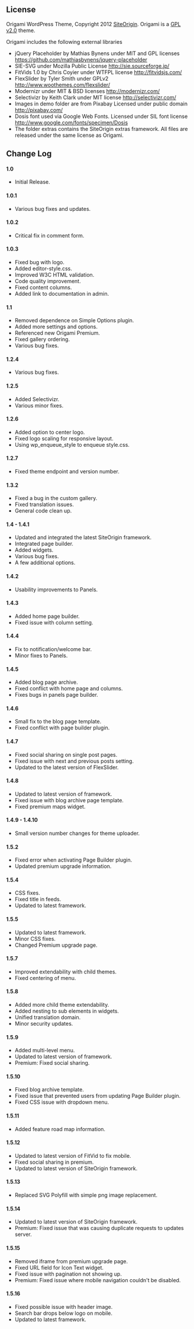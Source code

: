 License
-----------------------------------------------

Origami WordPress Theme, Copyright 2012 [SiteOrigin][so]. Origami is a [GPL v2.0][gpl] theme.

Origami includes the following external libraries

* jQuery Placeholder by Mathias Bynens under MIT and GPL licenses <https://github.com/mathiasbynens/jquery-placeholder>
* SIE-SVG under Mozilla Public License <http://sie.sourceforge.jp/>
* FitVids 1.0 by Chris Coyier under WTFPL license <http://fitvidsjs.com/>
* FlexSlider by Tyler Smith under GPLv2 <http://www.woothemes.com/flexslider/>
* Modernizr under MIT & BSD licenses <http://modernizr.com/>
* Selectivizr by Keith Clark under MIT license <http://selectivizr.com/>
* Images in demo folder are from Pixabay Licensed under public domain <http://pixabay.com/>
* Dosis font used via Google Web Fonts. Licensed under SIL font license <http://www.google.com/fonts/specimen/Dosis>
* The folder extras contains the SiteOrigin extras framework. All files are released under the same license as Origami.

 [so]: http://siteorigin.com
 [gpl]: http://www.gnu.org/licenses/gpl-2.0.html

Change Log
-----------------------------------------------

#### 1.0  
* Initial Release.

#### 1.0.1
* Various bug fixes and updates.

#### 1.0.2
* Critical fix in comment form.

#### 1.0.3
* Fixed bug with logo.
* Added editor-style.css.
* Improved W3C HTML validation.
* Code quality improvement.
* Fixed content columns.
* Added link to documentation in admin.

#### 1.1
* Removed dependence on Simple Options plugin.
* Added more settings and options.
* Referenced new Origami Premium.
* Fixed gallery ordering.
* Various bug fixes.

#### 1.2.4
* Various bug fixes.

#### 1.2.5
* Added Selectivizr.
* Various minor fixes.

#### 1.2.6
* Added option to center logo.
* Fixed logo scaling for responsive layout.
* Using wp_enqueue_style to enqueue style.css.

#### 1.2.7
* Fixed theme endpoint and version number.

#### 1.3.2
* Fixed a bug in the custom gallery.
* Fixed translation issues.
* General code clean up.

#### 1.4 - 1.4.1
* Updated and integrated the latest SiteOrigin framework.
* Integrated page builder.
* Added widgets.
* Various bug fixes.
* A few additional options.

#### 1.4.2
* Usability improvements to Panels.

#### 1.4.3
* Added home page builder.
* Fixed issue with column setting.

#### 1.4.4
* Fix to notification/welcome bar.
* Minor fixes to Panels.

#### 1.4.5
* Added blog page archive.
* Fixed conflict with home page and columns.
* Fixes bugs in panels page builder.

#### 1.4.6
* Small fix to the blog page template.
* Fixed conflict with page builder plugin.

#### 1.4.7
* Fixed social sharing on single post pages.
* Fixed issue with next and previous posts setting.
* Updated to the latest version of FlexSlider.

#### 1.4.8
* Updated to latest version of framework.
* Fixed issue with blog archive page template.
* Fixed premium maps widget.

#### 1.4.9 - 1.4.10
* Small version number changes for theme uploader.

#### 1.5.2
* Fixed error when activating Page Builder plugin.
* Updated premium upgrade information.

#### 1.5.4
* CSS fixes.
* Fixed title in feeds.
* Updated to latest framework.

#### 1.5.5
* Updated to latest framework.
* Minor CSS fixes.
* Changed Premium upgrade page.

#### 1.5.7
* Improved extendability with child themes.
* Fixed centering of menu.

#### 1.5.8
* Added more child theme extendability.
* Added nesting to sub elements in widgets.
* Unified translation domain.
* Minor security updates.

#### 1.5.9
* Added multi-level menu.
* Updated to latest version of framework.
* Premium: Fixed social sharing.

#### 1.5.10
* Fixed blog archive template.
* Fixed issue that prevented users from updating Page Builder plugin.
* Fixed CSS issue with dropdown menu.

#### 1.5.11
* Added feature road map information.

#### 1.5.12
* Updated to latest version of FitVid to fix mobile.
* Fixed social sharing in premium.
* Updated to latest version of SiteOrigin framework.

#### 1.5.13
* Replaced SVG Polyfill with simple png image replacement.

#### 1.5.14
* Updated to latest version of SiteOrigin framework.
* Premium: Fixed issue that was causing duplicate requests to updates server.

#### 1.5.15
* Removed iframe from premium upgrade page.
* Fixed URL field for Icon Text widget.
* Fixed issue with pagination not showing up.
* Premium: Fixed issue where mobile navigation couldn't be disabled.

#### 1.5.16
* Fixed possible issue with header image.
* Search bar drops below logo on mobile.
* Updated to latest framework.